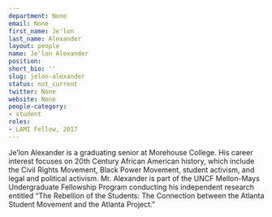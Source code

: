 ```yaml
---
department: None
email: None
first_name: Je'lon
last_name: Alexander
layout: people
name: Je'lon Alexander
position:
short_bio: ''
slug: jelon-alexander
status: not_current
twitter: None
website: None
people-category:
- student
roles:
- LAMI Fellow, 2017
---
```


Je’lon Alexander is a graduating senior at Morehouse College. His career interest focuses on 20th Century African American history, which include the Civil Rights Movement, Black Power Movement, student activism, and legal and political activism. Mr. Alexander is part of the UNCF Mellon-Mays Undergraduate Fellowship Program conducting his independent research entitled “The Rebellion of the Students: The Connection between the Atlanta Student Movement and the Atlanta Project.”
